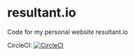 # resultant.io

Code for my personal website resultant.io

CircleCI: [![CircleCI](https://circleci.com/gh/rorydunn/resultant.svg?style=svg)](https://circleci.com/gh/rorydunn/resultant)
